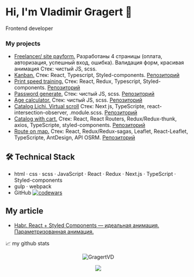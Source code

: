 # Hi, I'm Vladimir Gragert 👋
Frontend developer

<!-- <p align='center'>
   <a href="https://github-readme-stats.vercel.app/api?username=romankh3&show_icons=true&count_private=true"><img
           height=150
           src="https://github-readme-stats.vercel.app/api?username=romankh3&show_icons=true&count_private=true"/></a>
   <a href="https://github.com/romankh3/github-readme-stats"><img height=150
                                                                  src="https://github-readme-stats.vercel.app/api/top-langs/?username=romankh3&layout=compact"/></a>
</p> -->

### My projects
*   <a href="http://hosts.su/">Freelancer/ site payform.</a>  Разработаны 4 страницы (оплата, авторизация, успешный вход, ошибка). Валидация форм, красивая анимация Стек: чистый JS, scss. 
*   <a href="https://kanban-task-management-web-app-brown.vercel.app/">Kanban.</a> Стек: React, Typescript, Styled-components. <a href="https://github.com/GragertVD/kanban-task-management-web-app">Репозиторий</a>
*   <a href="https://print-speed.vercel.app/">Print speed training.</a> Стек: React, Redux, Typescript, Styled-components. <a href="https://github.com/GragertVD/print-speed">Репозиторий</a>
*   <a href="https://password-generator-app-gragert-mwitt8mx4-gragertvd.vercel.app/">Password generate.</a> Стек: чистый JS, scss. <a href="https://github.com/GragertVD/password-generator-app">Репозиторий</a>
*   <a href="https://age-calculator-app-main-gragert-1hjqjfyei-gragertvd.vercel.app/">Age calculator.</a> Стек: чистый JS, scss. <a href="https://github.com/GragertVD/age-calculator-app-main">Репозиторий</a>
*   <a href="https://virtual-scroll-lichi.vercel.app/">Catalog Lichi. Virtual scroll</a> Стек: Next js, TypeScripte, react-intersection-observer, .module.scss. <a href="https://github.com/GragertVD/virtual-scroll-lichi">Репозиторий</a>
*   <a href="https://shopping-list-rho-wheat.vercel.app/">Catalog with cart.</a> Стек: React, React Routers, Redux/Redux-thunk, axios, TypeScripte, styled-components. <a href="https://github.com/GragertVD/shopping-list">Репозиторий</a>
*   <a href="https://route-on-map.vercel.app/">Route on map.</a> Стек: React, Redux/Redux-sagas, Leaflet, React-Leaflet, TypeScripte, AntDesign, API OSRM. <a href="https://github.com/GragertVD/route-on-map">Репозиторий</a>

## 🛠 Technical Stack

<!-- <code><img height="20" src="https://raw.githubusercontent.com/github/explore/80688e429a7d4ef2fca1e82350fe8e3517d3494d/topics/javascript/javascript.png"></code>
<code><img height="20" src="https://raw.githubusercontent.com/github/explore/80688e429a7d4ef2fca1e82350fe8e3517d3494d/topics/react/react.png"></code>
<code><img height="20" src="https://raw.githubusercontent.com/github/explore/80688e429a7d4ef2fca1e82350fe8e3517d3494d/topics/git/git.png"></code> -->
*   html · css · scss · JavaScript · React · Redux · Next.js · TypeScript · Styled-components
*   gulp · webpack
*   GitHub
[![codewars](https://www.codewars.com/users/username/badges/micro)](https://www.codewars.com/users/GragertVD) 
  
## My article
*   <a href="https://habr.com/ru/articles/751120/">Habr. React + Styled Components — идеальная анимация. Параметризованная анимация.</a>



📈 my github stats

<p align="center"> <img src="https://github-readme-stats.vercel.app/api?username=GragertVD&show_icons=true&theme=gotham" alt="GragertVD" />


<p align='center'>
   <a href="https://t.me/gragert_vd">
       <img src="https://img.shields.io/badge/Telegram-2CA5E0?style=for-the-badge&logo=telegram&logoColor=white"/>
   </a>
</p>
